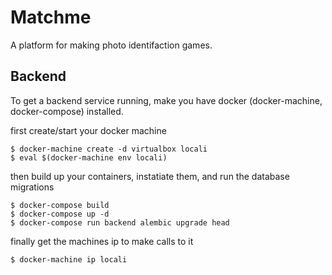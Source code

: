 # Matchme
A platform for making photo identifaction games.

## Backend

To get a backend service running, make you have docker (docker-machine, docker-compose) installed.

first create/start your docker machine
```
$ docker-machine create -d virtualbox locali
$ eval $(docker-machine env locali)
```

then build up your containers, instatiate them, and run the database migrations
```
$ docker-compose build
$ docker-compose up -d
$ docker-compose run backend alembic upgrade head
```

finally get the machines ip to make calls to it
```
$ docker-machine ip locali
```
